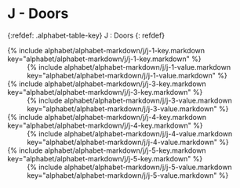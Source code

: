  <div data-role="collapsible" data-inset="false" markdown="1">
 <h1 class="cart-collapsible-div">J - Doors</h1>

{:refdef: .alphabet-table-key}
J
: Doors
{: refdef}


<dt markdown='block' >
{% include alphabet/alphabet-markdown/j/j-1-key.markdown key="alphabet/alphabet-markdown/j/j-1-key.markdown" %}
</dt>
<dd markdown='1'>
{% include alphabet/alphabet-markdown/j/j-1-value.markdown key="alphabet/alphabet-markdown/j/j-1-value.markdown" %}
</dd>

<dt markdown='block' >
{% include alphabet/alphabet-markdown/j/j-3-key.markdown key="alphabet/alphabet-markdown/j/j-3-key.markdown" %}
</dt>
<dd markdown='1'>
{% include alphabet/alphabet-markdown/j/j-3-value.markdown key="alphabet/alphabet-markdown/j/j-3-value.markdown" %}
</dd>

<dt markdown='block' >
{% include alphabet/alphabet-markdown/j/j-4-key.markdown key="alphabet/alphabet-markdown/j/j-4-key.markdown" %}
</dt>
<dd markdown='1'>
{% include alphabet/alphabet-markdown/j/j-4-value.markdown key="alphabet/alphabet-markdown/j/j-4-value.markdown" %}
</dd>

<dt markdown='block' >
{% include alphabet/alphabet-markdown/j/j-5-key.markdown key="alphabet/alphabet-markdown/j/j-5-key.markdown" %}
</dt>
<dd markdown='1'>
{% include alphabet/alphabet-markdown/j/j-5-value.markdown key="alphabet/alphabet-markdown/j/j-5-value.markdown" %}
</dd>

 </div>
